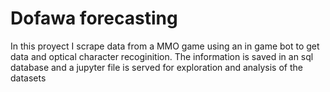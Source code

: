 # Dofawa forecasting

In this proyect I scrape data from a MMO game using an in game bot to get data 
and optical character recoginition.
The information is saved in an sql database and a jupyter file is served for
exploration and analysis of the datasets
